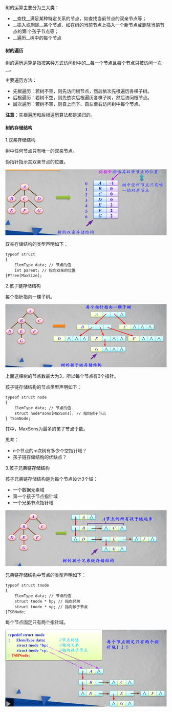树的运算主要分为三大类：

* __查找__满足某种特定关系的节点，如查找当前节点的双亲节点等；
* __插入或删除__某个节点，如在树的当前节点上插入一个新节点或删除当前节点的第i个孩子节点等；
* __遍历__树中的每个节点



#### 树的遍历

树的遍历运算是指按某种方式访问树中的__每一个节点且每个节点只被访问一次__。

主要遍历方法：

* 先根遍历：若树不空，则先访问根节点，然后依次先根遍历各棵子树。
* 后根遍历：若树不空，则先依次后根遍历各棵子树，然后访问根节点。
* 层次遍历：若树不空，则自上而下、自左至右访问树中每个节点。

__注意__：先根遍历和后根遍历算法都是递归的。

#### 树的存储结构

1.双亲存储结构

树中任何节点只有唯一的双亲节点。

伪指针指示其双亲节点的位置。

![树的双亲存储结构](../img/201901172045.png)

双亲存储结构的类型声明如下：

```
typeof struct
{
    ElemType data; // 节点的值
    int parent; // 指向双亲的位置
}PTree[MaxSize];
```

2.孩子链存储结构

每个指针指向一棵子树。

![孩子链存储结构](../img/201901172051.png)

上面这棵树的节点数最大为3，所以每个节点有3个指针。

孩子链存储结构的节点类型声明如下：

```
typeof struct node
{
    ElemType data; // 节点的值
    struct node*sons[MaxSons]; // 指向孩子节点
} TSonNode;
```

其中，MaxSons为最多的孩子节点个数。

思考：

* n个节点的m次树有多少个空指针域？
* 孩子链存储结构的优缺点？

3.孩子兄弟链存储结构

孩子兄弟链存储结构是为每个节点设计3个域：

* 一个数据元素域
* 第一个孩子节点指针域
* 一个兄弟节点指针域

![孩子链存储结构](../img/201901172058.png)

兄弟链存储结构中节点的类型声明如下：

```
typeof struct tnode
{
    ElemType data; // 节点的值
    struct tnode * hp; // 指向兄弟
    struct tnode * vp; // 指向孩子节点
}TSBNode;
```

每个节点固定只有两个指针域。

![兄弟链存储结构](../img/201901172139.png)

